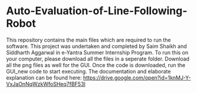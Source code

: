 # Auto-Evaluation-of-Line-Following-Robot
This repository contains the main files which are required to run the software. This project was undertaken and completed by Saim Shaikh and Siddharth Aggarwal in e-Yantra Summer Internship Program.
To run this on your computer, please download all the files in a seperate folder. Download all the png files as well for the GUI. Once the code is downloaded, run the GUI_new code to start executing. The documentation and elaborate explanation can be found here:
https://drive.google.com/open?id=1knMJ-Y-VxJaOnNqWzkWfoSHeq7fBF53I

